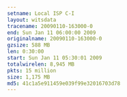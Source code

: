 ```yaml
---
setname: Local ISP C-I
layout: witsdata
tracename: 20090110-163000-0
end: Sun Jan 11 06:00:00 2009
originalname: 20090110-163000-0
gzsize: 588 MB
len: 0:30:00
start: Sun Jan 11 05:30:01 2009
totalwirelen: 8,945 MB
pkts: 15 million
size: 1,175 MB
md5: 41c1a5e911459e039f99e32016703d78
---
```

